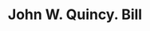 ---
doi: 10.7916/D8KP9D7Q
date_other: '1850'
date_other_textual: 1850-1859
form: printed ephemera
genre:
- Invoices
name:
- John W. Quincy
object_in_context_url: https://biggert.cul.columbia.edu/items/view/ave_biggert_01036
subject_hierarchical_geographic:
- New York, New York, United States
subject_name:
- John W. Quincy
title: John W. Quincy. Bill
sort_title: John W. Quincy. Bill
call_number: ave_biggert_01036
coordinates:
- 40.71277777777778,-74.00583333333333
pid: ave_biggert_01036
identifiers: ave_biggert_01036
permalink: /biggert/ave_biggert_01036/
layout: iiif-image-page
---